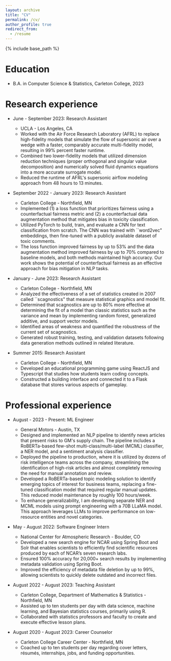 ```yaml
---
layout: archive
title: "CV"
permalink: /cv/
author_profile: true
redirect_from:
  - /resume
---
```


{% include base_path %}

Education
======
* B.A. in Computer Science & Statistics, Carleton College, 2023

Research experience
======
* June - September 2023: Research Assistant
  * UCLA - Los Angeles, CA
  * Worked with the Air Force Research Laboratory (AFRL) to replace high-fidelity models that simulate the flow of supersonic air over a wedge with a faster, comparably accurate multi-fidelity model, resulting in 99\% percent faster runtime.
  * Combined two lower-fidelity models that utilized dimension reduction techniques (proper orthogonal and singular value decomposition) and numerically solved fluid dynamics equations into a more accurate surrogate model.
  * Reduced the runtime of AFRL's supersonic airflow modeling approach from 48 hours to 13 minutes.

* September 2022 - January 2023: Research Assistant
  * Carleton College - Northfield, MN
  * Implemented (1) a loss function that prioritizes fairness using a counterfactual fairness metric and (2) a counterfactual data augmentation method that mitigates bias in toxicity classification.
  * Utilized PyTorch to build, train, and evaluate a CNN for text classification from scratch. The CNN was trained with ``word2vec" embeddings, then fine-tuned with a publicly available dataset of toxic comments.
  * The loss function improved fairness by up to 53\% and the data augmentation method  improved fairness by up to 70\% compared to baseline models, and both methods maintained high accuracy. Our work shows the potential of counterfactual fairness as an effective approach for bias mitigation in NLP tasks.

* January - June 2023: Research Assistant
  * Carleton College - Northfield, MN
  * Analyzed the effectiveness of a set of statistics created in 2007 called ``scagnostics" that measure statistical graphics and model fit.
  * Determined that scagnostics are up to 80\% more effective at determining the fit of a model than classic statistics such as the variance and mean by implementing random forest, generalized additive, and support vector models.
  * Identified areas of weakness and quantified the robustness of the current set of scagnostics.
  * Generated robust training, testing, and validation datasets following data generation methods outlined in related literature.

* Summer 2015: Research Assistant
  * Carleton College - Northfield, MN
  * Developed an educational programming game using ReactJS and Typescript that studies how students learn coding concepts.
  * Constructed a building interface and connected it to a Flask database that stores various aspects of gameplay.

Professional experience
======
* August - 2023 - Present: ML Engineer
  * General Motors - Austin, TX
  * Designed and implemented an NLP pipeline to identify news articles that present risks to GM's supply chain. The pipeline includes a RoBERTa-based few-shot multi-class/multi-label (MCML) classifier, a NER model, and a sentiment analysis classifier.
  * Deployed the pipeline to production, where it is utilized by dozens of risk intelligence teams across the company, streamlining the identification of high-risk articles and almost completely removing the need for manual annotation and review.
  * Developed a RoBERTa-based topic modeling solution to identify emerging topics of interest for business teams, replacing a fine-tuned classification model that required regular manual updates. This reduced model maintenance by roughly 100 hours/week.
  * To enhance generalizability, I am developing separate NER and MCML models using prompt engineering with a 70B LLaMA model. This approach leverages LLMs to improve performance on low-resource entities and novel categories.
  
* May - August 2022: Software Engineer Intern
  * National Center for Atmospheric Research - Boulder, CO
  * Developed a new search engine for NCAR using Spring Boot and Solr that enables scientists to efficiently find scientific resources produced by each of NCAR’s seven research labs.
  * Ensured 100\% accuracy for 20,000+ search results by implementing metadata validation using Spring Boot.
  * Improved the efficiency of metadata file deletion by up to 99\%, allowing scientists to quickly delete outdated and incorrect files.

* August 2022 - August 2023: Teaching Assistant
  * Carleton College, Department of Mathematics & Statistics - Northfield, MN
  * Assisted up to ten students per day with data science, machine learning, and Bayesian statistics courses, primarily using R.
  * Collaborated with statistics professors and faculty to create and execute effective lesson plans.

* August 2020 - August 2023: Career Counselor
  * Carleton College Career Center - Northfield, MN
  * Coached up to ten students per day regarding cover letters, résumés, internships, jobs, and funding opportunities.
